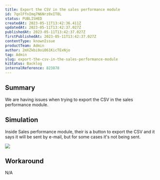 ```yaml
---
title: Export the CSV in the sales performance module
id: 7qnlFfnImq7N6Nrz0xIT8L
status: PUBLISHED
createdAt: 2023-05-11T13:42:36.411Z
updatedAt: 2023-05-11T13:42:37.027Z
publishedAt: 2023-05-11T13:42:37.027Z
firstPublishedAt: 2023-05-11T13:42:37.027Z
contentType: knownIssue
productTeam: Admin
author: 2mXZkbi0oi061KicTExNjo
tag: Admin
slug: export-the-csv-in-the-sales-performance-module
kiStatus: Backlog
internalReference: 823878
---
```


## Summary


We are having issues when trying to export the CSV in the sales performance module.


##

## Simulation


Inside Sales performance module, their is a button to export the CSV and it says it will be sent by e-mail, but for some cases it's not being sent.

 ![](https://vtexhelp.zendesk.com/attachments/token/3somzO1egT0LfYDZNFaEABpyF/?name=image.png)


##

## Workaround


N/A




